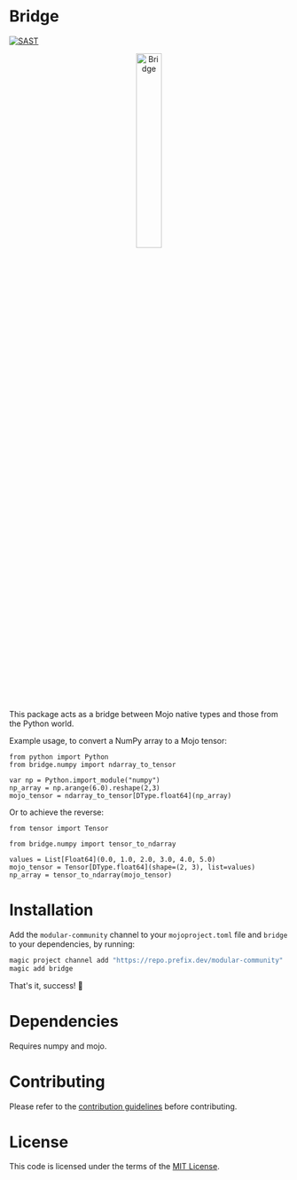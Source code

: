 # Bridge
[![SAST](https://gitlab.com/hylkedonker/bridge/badges/main/pipeline.svg?job=sast)](https://gitlab.com/hylkedonker/bridge/-/security/dashboard)
<p align="center">
  <img src="misc/image.jpeg" width="30%" alt="Bridge">
</p>

This package acts as a bridge between Mojo native types and those from the Python world.

Example usage, to convert a NumPy array to a Mojo tensor:
```mojo
from python import Python
from bridge.numpy import ndarray_to_tensor

var np = Python.import_module("numpy")
np_array = np.arange(6.0).reshape(2,3)
mojo_tensor = ndarray_to_tensor[DType.float64](np_array)
```
Or to achieve the reverse:
```mojo
from tensor import Tensor

from bridge.numpy import tensor_to_ndarray

values = List[Float64](0.0, 1.0, 2.0, 3.0, 4.0, 5.0)
mojo_tensor = Tensor[DType.float64](shape=(2, 3), list=values)
np_array = tensor_to_ndarray(mojo_tensor)
```

# Installation
Add the `modular-community` channel to  your `mojoproject.toml` file and `bridge` to
your dependencies, by running:
```bash
magic project channel add "https://repo.prefix.dev/modular-community"
magic add bridge
```
That's it, success! 🎉

# Dependencies
Requires numpy and mojo.

# Contributing
Please refer to the [contribution guidelines](https://gitlab.com/hylkedonker/bridge/-/blob/main/CONTRIBUTING.md) before contributing.

# License
This code is licensed under the terms of the [MIT License](LICENSE.txt).